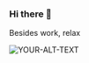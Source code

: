 ### Hi there 👋

Besides work, relax

<picture>
 <source media="(prefers-color-scheme: dark)" srcset="https://github.com/NefedovYuriy/Nefedoff-Yuriy/assets/95857760/aa9f85f4-12ba-49d5-97c7-bfd45bb93eb0">
 <source media="(prefers-color-scheme: light)" srcset="https://github.com/NefedovYuriy/NefedovYuriy/assets/95857760/6e2e9fbf-e245-498b-b1f2-b6fcbd8eeee4">
<img alt="YOUR-ALT-TEXT" src="https://github.com/NefedovYuriy/Nefedoff-Yuriy/assets/95857760/aa9f85f4-12ba-49d5-97c7-bfd45bb93eb0">
</picture>
